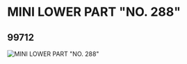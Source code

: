 # MINI LOWER PART "NO. 288"
## 99712
![MINI LOWER PART "NO. 288"](https://lc-www-live-s.legocdn.com/media/bricks/5/2/4653900.jpg)